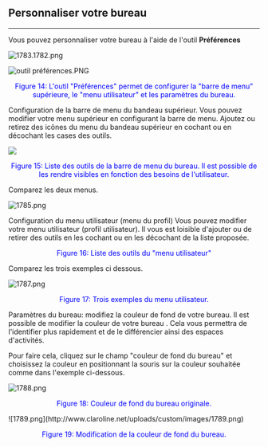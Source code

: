 ## Personnaliser votre bureau

---

Vous pouvez personnaliser votre bureau à l'aide de l'outil **Préférences**

![1783.1782.png](http://www.claroline.net/uploads/custom/images/1782.png)

![outil préférences.PNG](http://www.claroline.net/uploads/custom/images/outil_preferences.png)

<p style="text-align: center; color: blue">Figure 14: L'outil "Préférences" permet de configurer la "barre de menu" supérieure, le "menu utilisateur" et les paramètres du bureau.</p>

Configuration de la barre de menu du bandeau supérieur.
Vous pouvez modifier votre menu supérieur en configurant la barre de menu. Ajoutez ou retirez des icônes du menu du bandeau supérieur en cochant ou en décochant les cases des outils.

![](http://www.claroline.net/uploads/custom/images/1784.png)

<p style="text-align: center; color: blue">Figure 15: Liste des outils de la barre de menu du bureau. Il est possible de les rendre visibles en fonction des besoins de l'utilisateur.</p>

Comparez les deux menus.

![1785.png](http://www.claroline.net/uploads/custom/images/1785.png)

Configuration du menu utilisateur (menu du profil)
Vous pouvez modifier votre menu utilisateur (profil utilisateur). Il vous est loisible d'ajouter ou de retirer des outils en les cochant ou en les décochant de la liste proposée.

<p style="text-align: center; color: blue">Figure 16: Liste des outils du "menu utilisateur"</p>

Comparez les trois exemples ci dessous.

![1787.png](http://www.claroline.net/uploads/custom/images/1787.png)
<p style="text-align: center; color: blue">Figure 17: Trois exemples du menu utilisateur.</p>

Paramètres du bureau: modifiez la couleur de fond de votre bureau.
Il est possible de modifier la couleur de votre bureau . Cela vous permettra de l'identifier plus rapidement et de le différencier ainsi des espaces d'activités.

Pour faire cela, cliquez sur le champ "couleur de fond du bureau" et choisissez la couleur en positionnant la souris sur la couleur souhaitée comme dans l'exemple ci-dessous.

![1788.png](http://www.claroline.net/uploads/custom/images/1788.png)
<p style="text-align: center; color: blue">Figure 18: Couleur de fond du bureau originale.</p>
![1789.png](http://www.claroline.net/uploads/custom/images/1789.png)
<p style="text-align: center; color: blue">Figure 19: Modification de la couleur de fond du bureau.</p>



